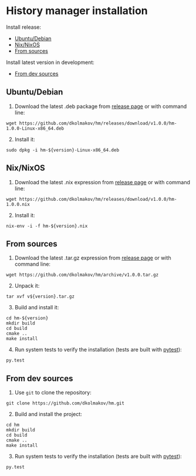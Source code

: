 # History manager installation

Install release:
- [Ubuntu/Debian](#ubuntudebian)
- [Nix/NixOS](#nixnixos)
- [From sources](#from-sources)

Install latest version in development: 
- [From dev sources](#from-dev-sources)


## Ubuntu/Debian

1. Download the latest .deb package from [release page](https://github.com/dkolmakov/hm/releases) or with command line:

```Shell
wget https://github.com/dkolmakov/hm/releases/download/v1.0.0/hm-1.0.0-Linux-x86_64.deb
```

2. Install it:

```Shell
sudo dpkg -i hm-${version}-Linux-x86_64.deb
```

## Nix/NixOS

1. Download the latest .nix expression from [release page](https://github.com/dkolmakov/hm/releases) or with command line:

```Shell
wget https://github.com/dkolmakov/hm/releases/download/v1.0.0/hm-1.0.0.nix
```

2. Install it:

```Shell
nix-env -i -f hm-${version}.nix
```

## From sources

1. Download the latest .tar.gz expression from [release page](https://github.com/dkolmakov/hm/releases) or with command line:

```Shell
wget https://github.com/dkolmakov/hm/archive/v1.0.0.tar.gz
```

2. Unpack it:

```Shell
tar xvf v${version}.tar.gz
```

3. Build and install it:

```Shell
cd hm-${version}
mkdir build
cd build
cmake ..
make install
```

4. Run system tests to verify the installation (tests are built with [pytest](https://docs.pytest.org)):

```Shell
py.test
```

## From dev sources

1. Use `git` to clone the repository:

```Shell
git clone https://github.com/dkolmakov/hm.git
```

2. Build and install the project:

```Shell
cd hm
mkdir build
cd build
cmake ..
make install
```

3. Run system tests to verify the installation (tests are built with [pytest](https://docs.pytest.org)):

```Shell
py.test
```

